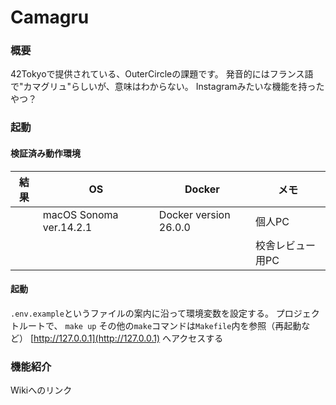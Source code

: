 # Camagru

### 概要
42Tokyoで提供されている、OuterCircleの課題です。
発音的にはフランス語で"カマグリュ"らしいが、意味はわからない。
Instagramみたいな機能を持ったやつ？

### 起動
#### 検証済み動作環境

|結果|OS|Docker|メモ|
|----|----|----|----|
||macOS Sonoma ver.14.2.1|Docker version 26.0.0|個人PC|
||||校舎レビュー用PC|

#### 起動
`.env.example`というファイルの案内に沿って環境変数を設定する。
プロジェクトルートで、
`make up`
その他の`make`コマンドは`Makefile`内を参照（再起動など）
[http://127.0.0.1](http://127.0.0.1) へアクセスする

### 機能紹介
Wikiへのリンク
